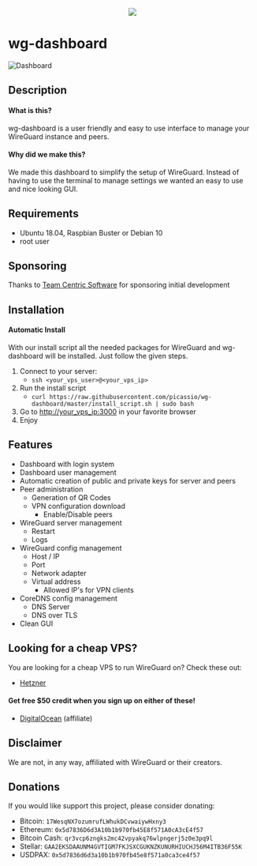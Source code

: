 <p align="center">
	<img src="/dev/wg-dashboard-logo.png" />
</p>

# wg-dashboard

![Dashboard](dev/dashboard.png)

## Description

#### What is this?

wg-dashboard is a user friendly and easy to use interface to manage your WireGuard instance and peers.

#### Why did we make this?

We made this dashboard to simplify the setup of WireGuard. Instead of having to use the terminal to manage settings we wanted an easy to use and nice looking GUI.

## Requirements

* Ubuntu 18.04, Raspbian Buster or Debian 10
* root user

## Sponsoring

Thanks to [Team Centric Software](http://tcs.de) for sponsoring initial development

## Installation

#### Automatic Install

With our install script all the needed packages for WireGuard and wg-dashboard will be installed. Just follow the given steps.

1. Connect to your server:
	* `ssh <your_vps_user>@<your_vps_ip>`
2. Run the install script
	* `curl https://raw.githubusercontent.com/picassio/wg-dashboard/master/install_script.sh | sudo bash`
3. Go to [http://your_vps_ip:3000](http://your_vps_ip:3000) in your favorite browser
4. Enjoy

## Features

* Dashboard with login system
* Dashboard user management
* Automatic creation of public and private keys for server and peers
* Peer administration
	* Generation of QR Codes
	* VPN configuration download
		* Enable/Disable peers
* WireGuard server management
	* Restart
	* Logs
* WireGuard config management
	* Host / IP
	* Port
	* Network adapter
	* Virtual address 
		* Allowed IP's for VPN clients
* CoreDNS config management
	* DNS Server
	* DNS over TLS
* Clean GUI

## Looking for a cheap VPS?

You are looking for a cheap VPS to run WireGuard on? Check these out:

-   [Hetzner](https://www.hetzner.com/cloud)

#### Get free \$50 credit when you sign up on either of these!

-   [DigitalOcean](https://m.do.co/c/8d5e8ac9b8f1) (affiliate)

## Disclaimer

We are not, in any way, affiliated with WireGuard or their creators.

## Donations

If you would like support this project, please consider donating:

-   Bitcoin: `17WesqNX7ozumrufLWhukDCvwaiywHxny3`
-   Ethereum: `0x5d7836D6d3A10b1b970fb45E8f571A0cA3cE4f57`
-   Bitcoin Cash: `qr3vcp6zngks2mc42vpyakq76wlpngerj5z0e3pq9l`
-   Stellar: `GAA2EKSDAAUNM4GVTIGM7FKJSXCGUKNZKUNURHIUCHJ56M4ITB36F55K`
-   USDPAX: `0x5d7836d6d3a10b1b970fb45e8f571a0ca3ce4f57`
